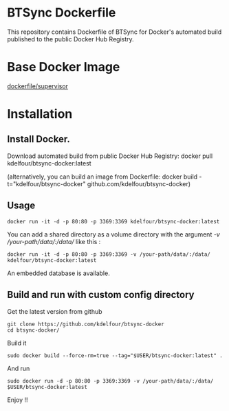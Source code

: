 BTSync Dockerfile
=============

This repository contains Dockerfile of BTSync for Docker's automated build published to the public Docker Hub Registry.

# Base Docker Image
[dockerfile/supervisor](https://registry.hub.docker.com/u/dockerfile/supervisor/)

# Installation

## Install Docker.

Download automated build from public Docker Hub Registry: docker pull kdelfour/btsync-docker:latest

(alternatively, you can build an image from Dockerfile: docker build -t="kdelfour/btsync-docker" github.com/kdelfour/btsync-docker)

## Usage

    docker run -it -d -p 80:80 -p 3369:3369 kdelfour/btsync-docker:latest
    
You can add a shared directory as a volume directory with the argument *-v /your-path/data/:/data/* like this :

    docker run -it -d -p 80:80 -p 3369:3369 -v /your-path/data/:/data/ kdelfour/btsync-docker:latest

An embedded database is available.
    
## Build and run with custom config directory

Get the latest version from github

    git clone https://github.com/kdelfour/btsync-docker
    cd btsync-docker/

Build it

    sudo docker build --force-rm=true --tag="$USER/btsync-docker:latest" .
    
And run

    sudo docker run -d -p 80:80 -p 3369:3369 -v /your-path/data/:/data/ $USER/btsync-docker:latest
    
Enjoy !!    